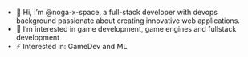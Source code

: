 - 👋 Hi, I’m @noga-x-space, a full-stack developer with devops background passionate about creating innovative web applications.
- 👀 I’m interested in game development, game engines and fullstack development
- ⚡ Interested in: GameDev and ML

<!---
noga-x-space/noga-x-space is a ✨ special ✨ repository because its `README.md` (this file) appears on your GitHub profile.
You can click the Preview link to take a look at your changes.
- 💞️ I’m looking to collaborate on ...
- 📫 How to reach me ...
- 😄 Pronouns: ...
- ⚡ Fun fact: ...
--->
